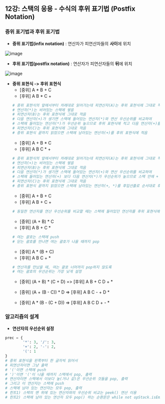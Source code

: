 ## 12강: 스택의 응용 - 수식의 후위 표기법 (Postfix Notation)

### 중위 표기법과 후위 표기법
* **중위 표기법(infix notation)** : 연산자가 피연산자들의 **사이**에 위치

![image](https://user-images.githubusercontent.com/109029407/200657398-729cc04d-271d-42db-9942-887a213e19cd.png)

* **후위 표기법(postfix notation)** : 연산자가 피연산자들의 **뒤**에 위치

![image](https://user-images.githubusercontent.com/109029407/200657550-72740a61-ff75-4e84-998f-c83c7c176f65.png)

* **중위 표현식 -> 후위 표현식**
  * [중위] A * B + C 
  * [후위] A B * C +
  ```python
  # 중위 표현식의 앞에서부터 차례대로 읽어가는데 피연산자(A)는 후위 표현식에 그대로 적음
  # 연산자(*)는 비어있는 스택에 쌓음
  # 피연산자(B)는 후위 표현식에 그대로 적음
  # 다음 연산자(+)가 생기면 스택에 들어있는 연산자(*)와 연산 우선순위를 비교하여
  # 스택에 들어있는 연산자(*)가 우선순위 높으므로 후위 표현식에 적고 다음 연산자(+)를 비어있는 스택에 쌓음
  # 피연산자(C)는 후위 표현식에 그대로 적음
  # 중위 표현식 끝까지 읽었으면 스택에 남아있는 연산자(+)를 후위 표현식에 적음
  ```
  * [중위] A + B * C
  * [후위] A B C * +
  ```python
  # 중위 표현식의 앞에서부터 차례대로 읽어가는데 피연산자(A)는 후위 표현식에 그대로 적음
  # 연산자(+)는 비어있는 스택에 쌓음
  # 피연산자(B)는 후위 표현식에 그대로 적음
  # 다음 연산자(*)가 생기면 스택에 들어있는 연산자(+)와 연산 우선순위를 비교하여
  # 스택에 들어있는 연산자(+) 보다 다음 연산자(*)가 우선순위가 높으므로 스택 안에 + 연산자 위에 쌓음
  # 피연산자(C)는 후위 표현식에 그대로 적음
  # 중위 표현식 끝까지 읽었으면 스택에 남아있는 연산자(+, *)를 후입선출로 순서대로 후위 표현식에 적음
  ```
  * [중위] A + B + C
  * [후위] A B + C +
  ```python
  # 동일한 연산자를 연산 우선순위를 비교할 때는 스택에 들어있던 연산자를 후위 표현식에 적음
  ```
  * [중위] (A + B) * C
  * [후위] A B + C *
  ```python
  # 여는 괄호는 스택에 push
  # 닫는 괄호를 만나면 여는 괄호가 나올 때까지 pop
  ```
  * [중위] A * (B + C)
  * [후위] A B C + *
  ```python
  # 연산자를 만났을 때, 여는 괄호 너머까지 pop하지 않도록
  # 여는 괄호의 우선순위는 가장 낮게 설정
  ```
  * [중위] (A + B) * (C + D) => [후위] A B + C D + *
  
  * [중위] (A + (B - C)) * D => [후위] A B C - + D *
  
  * [중위] A * (B - (C + D)) => [후위] A B C D + - *

### 알고리즘의 설계
* **연산자의 우선순위 설정**
```python
prec = {
        '*': 3, '/': 3,
        '+': 2, '-': 2,
        '(': 1
}
# 중위 표현식을 왼쪽부터 한 글자씩 읽어서
# 피연산자이면 그냥 출력
# '('이면 스택에 push
# ')'이면 '('이 나올 때까지 스택에서 pop, 출력
# 연산자이면 스택에서 이보다 높(거나 같)은 우선순위 것들을 pop, 출력
# 그리고 이 연산자는 스택에 push
# 스택에 남아 있는 연산자는 모두 pop, 출력
# 힌트1) 스택의 맨 위에 있는 연산자와의 우선순위 비교는 peek() 연산 이용
# 힌트2) 스택에 남아 있는 연산자 모두 pop() 하는 순환문은 while not opStack.isEmpty(): 이용
```
